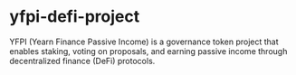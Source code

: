 # yfpi-defi-project
YFPI (Yearn Finance Passive Income) is a governance token project that enables staking, voting on proposals, and earning passive income through decentralized finance (DeFi) protocols.
